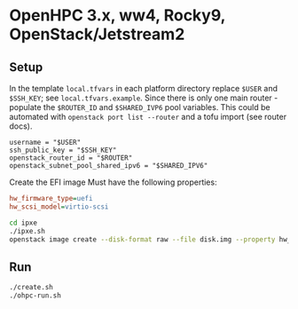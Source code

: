 # OpenHPC 3.x, ww4, Rocky9, OpenStack/Jetstream2

## Setup
In the template `local.tfvars` in each platform directory replace `$USER` and `$SSH_KEY`; see `local.tfvars.example`.
Since there is only one main router - populate the `$ROUTER_ID` and `$SHARED_IVP6` pool variables. This could be automated with `openstack port list --router` and a tofu import (see router docs).

```
username = "$USER"
ssh_public_key = "$SSH_KEY"
openstack_router_id = "$ROUTER"
openstack_subnet_pool_shared_ipv6 = "$SHARED_IPV6"
```

Create the EFI image
Must have the following properties:
```ini
hw_firmware_type=uefi
hw_scsi_model=virtio-scsi
```

```bash
cd ipxe
./ipxe.sh
openstack image create --disk-format raw --file disk.img --property hw_firmware_type='uefi' --property hw_scsi_model='virtio-scsi' --property hw_machine_type=q35 efi-ipxe
```

## Run

```bash
./create.sh
./ohpc-run.sh
```
